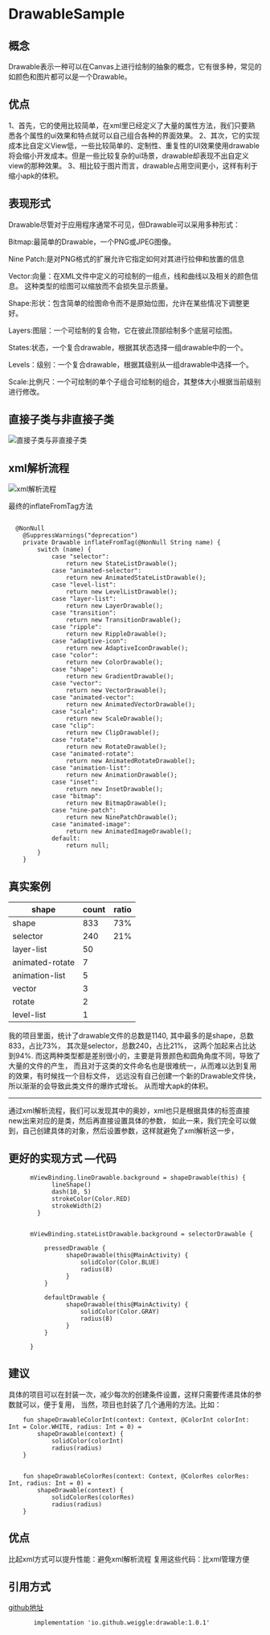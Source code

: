 # DrawableSample

## 概念

Drawable表示一种可以在Canvas上进行绘制的抽象的概念，它有很多种，常见的如颜色和图片都可以是一个Drawable。

## 优点

1、首先，它的使用比较简单，在xml里已经定义了大量的属性方法，我们只要熟悉各个属性的ui效果和特点就可以自己组合各种的界面效果。
2、其次，它的实现成本比自定义View低，一些比较简单的、定制性、重复性的UI效果使用drawable将会缩小开发成本。但是一些比较复杂的ui场景，drawable却表现不出自定义view的那种效果。
3、相比较于图片而言，drawable占用空间更小，这样有利于缩小apk的体积。

## 表现形式

Drawable尽管对于应用程序通常不可见，但Drawable可以采用多种形式：

Bitmap:最简单的Drawable，一个PNG或JPEG图像。

Nine Patch:是对PNG格式的扩展允许它指定如何对其进行拉伸和放置的信息

Vector:向量：在XML文件中定义的可绘制的一组点，线和曲线以及相关的颜色信息。 这种类型的绘图可以缩放而不会损失显示质量。

Shape:形状：包含简单的绘图命令而不是原始位图，允许在某些情况下调整更好。

Layers:图层：一个可绘制的复合物，它在彼此顶部绘制多个底层可绘图。

States:状态，一个复合drawable，根据其状态选择一组drawable中的一个。

Levels：级别：一个复合drawable，根据其级别从一组drawable中选择一个。

Scale:比例尺：一个可绘制的单个子组合可绘制的组合，其整体大小根据当前级别进行修改。

## 直接子类与非直接子类

![直接子类与非直接子类](https://i.bmp.ovh/imgs/2022/01/f22f7c3982d9a529.png)

## xml解析流程

![xml解析流程](https://i.bmp.ovh/imgs/2022/01/f0303123a87edfe5.png)

最终的inflateFromTag方法

``` 

  @NonNull
    @SuppressWarnings("deprecation")
    private Drawable inflateFromTag(@NonNull String name) {
        switch (name) {
            case "selector":
                return new StateListDrawable();
            case "animated-selector":
                return new AnimatedStateListDrawable();
            case "level-list":
                return new LevelListDrawable();
            case "layer-list":
                return new LayerDrawable();
            case "transition":
                return new TransitionDrawable();
            case "ripple":
                return new RippleDrawable();
            case "adaptive-icon":
                return new AdaptiveIconDrawable();
            case "color":
                return new ColorDrawable();
            case "shape":
                return new GradientDrawable();
            case "vector":
                return new VectorDrawable();
            case "animated-vector":
                return new AnimatedVectorDrawable();
            case "scale":
                return new ScaleDrawable();
            case "clip":
                return new ClipDrawable();
            case "rotate":
                return new RotateDrawable();
            case "animated-rotate":
                return new AnimatedRotateDrawable();
            case "animation-list":
                return new AnimationDrawable();
            case "inset":
                return new InsetDrawable();
            case "bitmap":
                return new BitmapDrawable();
            case "nine-patch":
                return new NinePatchDrawable();
            case "animated-image":
                return new AnimatedImageDrawable();
            default:
                return null;
        }
    }

```

## 真实案例

|  shape   | count  | ratio |
|  ----  | ----  |----  |
| shape  | 833 |73%|
| selector  | 240  |21%|
| layer-list  | 50 |
| animated-rotate  | 7 |
| animation-list  | 5 |
| vector  | 3 |
| rotate  | 2 |
| level-list  | 1 |

我的项目里面，统计了drawable文件的总数是1140, 其中最多的是shape，总数833，占比73%， 其次是selector，总数240，占比21%， 这两个加起来占比达到94%.
而这两种类型都是差别很小的，主要是背景颜色和圆角角度不同，导致了大量的文件的产生， 而且对于这类的文件命名也是很难统一，从而难以达到复用的效果，有时候找一个目标文件，
远远没有自己创建一个新的Drawable文件快，所以渐渐的会导致此类文件的爆炸式增长。 从而增大apk的体积。

---

通过xml解析流程，我们可以发现其中的奥妙，xml也只是根据具体的标签直接new出来对应的是类，然后再直接设置具体的参数， 如此一来，我们完全可以做到，自己创建具体的对象，然后设置参数，这样就避免了xml解析这一步，

## 更好的实现方式 —代码

```
      mViewBinding.lineDrawable.background = shapeDrawable(this) {
            lineShape()
            dash(10, 5)
            strokeColor(Color.RED)
            strokeWidth(2)
        }
        
       
      mViewBinding.stateListDrawable.background = selectorDrawable {

          pressedDrawable {
                shapeDrawable(this@MainActivity) {
                    solidColor(Color.BLUE)
                    radius(8)
                }
          }

          defaultDrawable {
                shapeDrawable(this@MainActivity) {
                    solidColor(Color.GRAY)
                    radius(8)
                }
          }

      }

```

## 建议

具体的项目可以在封装一次，减少每次的创建条件设置，这样只需要传递具体的参数就可以，便于复用， 当然，项目也封装了几个通用的方法。比如：

```
    fun shapeDrawableColorInt(context: Context, @ColorInt colorInt: Int = Color.WHITE, radius: Int = 0) =
        shapeDrawable(context) {
            solidColor(colorInt)
            radius(radius)
    }


    fun shapeDrawableColorRes(context: Context, @ColorRes colorRes: Int, radius: Int = 0) =
        shapeDrawable(context) {
            solidColorRes(colorRes)
            radius(radius)
    }

```

## 优点

比起xml方式可以提升性能：避免xml解析流程 复用这些代码：比xml管理方便

## 引用方式

[github地址](https://github.com/weiggle/DrawableSample)

```
       implementation 'io.github.weiggle:drawable:1.0.1'
```



